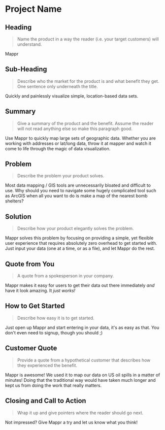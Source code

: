 # Project Name #

<!-- 
> This material was originally posted [here](http://www.quora.com/What-is-Amazons-approach-to-product-development-and-product-management). It is reproduced here for posterities sake.

There is an approach called "working backwards" that is widely used at Amazon. They work backwards from the customer, rather than starting with an idea for a product and trying to bolt customers onto it. While working backwards can be applied to any specific product decision, using this approach is especially important when developing new products or features.

For new initiatives a product manager typically starts by writing an internal press release announcing the finished product. The target audience for the press release is the new/updated product's customers, which can be retail customers or internal users of a tool or technology. Internal press releases are centered around the customer problem, how current solutions (internal or external) fail, and how the new product will blow away existing solutions.

If the benefits listed don't sound very interesting or exciting to customers, then perhaps they're not (and shouldn't be built). Instead, the product manager should keep iterating on the press release until they've come up with benefits that actually sound like benefits. Iterating on a press release is a lot less expensive than iterating on the product itself (and quicker!).

If the press release is more than a page and a half, it is probably too long. Keep it simple. 3-4 sentences for most paragraphs. Cut out the fat. Don't make it into a spec. You can accompany the press release with a FAQ that answers all of the other business or execution questions so the press release can stay focused on what the customer gets. My rule of thumb is that if the press release is hard to write, then the product is probably going to suck. Keep working at it until the outline for each paragraph flows. 

Oh, and I also like to write press-releases in what I call "Oprah-speak" for mainstream consumer products. Imagine you're sitting on Oprah's couch and have just explained the product to her, and then you listen as she explains it to her audience. That's "Oprah-speak", not "Geek-speak".

Once the project moves into development, the press release can be used as a touchstone; a guiding light. The product team can ask themselves, "Are we building what is in the press release?" If they find they're spending time building things that aren't in the press release (overbuilding), they need to ask themselves why. This keeps product development focused on achieving the customer benefits and not building extraneous stuff that takes longer to build, takes resources to maintain, and doesn't provide real customer benefit (at least not enough to warrant inclusion in the press release).
 -->
 
## Heading ##
  > Name the product in a way the reader (i.e. your target customers) will understand.

  Mappr 

## Sub-Heading ##
  > Describe who the market for the product is and what benefit they get. One sentence only underneath the title.

  Quickly and painlessly visualize simple, location-based data sets.

## Summary ##
  > Give a summary of the product and the benefit. Assume the reader will not read anything else so make this paragraph good.

  Use Mappr to quickly map large sets of geographic data. Whether you are working with addresses or lat/long data, throw it at mapper and watch it come to life through the magic of data visualization.

## Problem ##
  > Describe the problem your product solves.

  Most data mapping / GIS tools are unnecessarily bloated and difficult to use. Why should you need to navigate some hugely complicated tool such as ArcGIS when all you want to do is make a map of the nearest bomb shelters?

## Solution ##
  > Describe how your product elegantly solves the problem.

  Mappr solves this problem by focusing on providing a simple, yet flexible user experience that requires absolutely zero overhead to get started with. Just input your data (one at a time, or as a file), and let Mappr do the rest.

## Quote from You ##
  > A quote from a spokesperson in your company.

  Mappr makes it easy for users to get their data out there immediately *and* have it look amazing. It *just works!*

## How to Get Started ##
  > Describe how easy it is to get started.

  Just open up Mappr and start entering in your data, it's as easy as that. You don't even need to signup, though you should ;)

## Customer Quote ##
  > Provide a quote from a hypothetical customer that describes how they experienced the benefit.

  Mappr is awesome! We used it to map our data on US oil spills in a matter of minutes! Doing that the traditional way would have taken much longer and kept us from doing the work that really matters. 

## Closing and Call to Action ##
  > Wrap it up and give pointers where the reader should go next.

  Not impressed? Give Mappr a try and let us know what you think!
